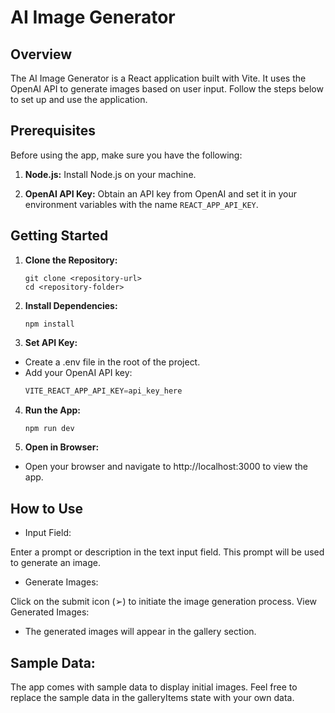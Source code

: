 # AI Image Generator

## Overview

The AI Image Generator is a React application built with Vite. It uses the OpenAI API to generate images based on user input. Follow the steps below to set up and use the application.

## Prerequisites

Before using the app, make sure you have the following:

1. **Node.js:** Install Node.js on your machine.

2. **OpenAI API Key:** Obtain an API key from OpenAI and set it in your environment variables with the name `REACT_APP_API_KEY`.

## Getting Started

1. **Clone the Repository:**
   ```
   git clone <repository-url>
   cd <repository-folder>
2. **Install Dependencies:**
   ```
   npm install
3. **Set API Key:**
- Create a .env file in the root of the project.
- Add your OpenAI API key:
   ```js
   VITE_REACT_APP_API_KEY=api_key_here
4. **Run the App:**
   ```bash
   npm run dev
5. **Open in Browser:**
- Open your browser and navigate to http://localhost:3000 to view the app.

## How to Use
- Input Field:

Enter a prompt or description in the text input field.
This prompt will be used to generate an image.
- Generate Images:

Click on the submit icon (➢) to initiate the image generation process.
View Generated Images:

- The generated images will appear in the gallery section.
## Sample Data:

The app comes with sample data to display initial images.
Feel free to replace the sample data in the galleryItems state with your own data.
